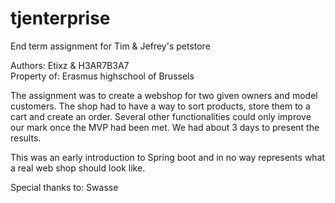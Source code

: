 # tjenterprise
End term assignment for Tim &amp; Jefrey's petstore

Authors: Etixz &amp; H3AR7B3A7<br>
Property of: Erasmus highschool of Brussels

The assignment was to create a webshop for two given owners and model customers.
The shop had to have a way to sort products, store them to a cart and create an order.
Several other functionalities could only improve our mark once the MVP had been met.
We had about 3 days to present the results.

This was an early introduction to Spring boot and in no way represents what a real web shop should look like.

Special thanks to: Swasse
